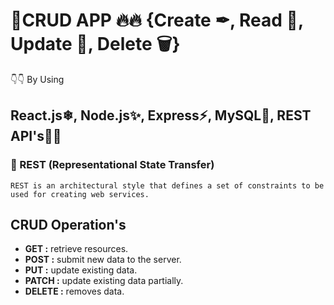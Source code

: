 # 💼CRUD APP 🔥🔥 {Create ✒, Read 📖, Update 📝, Delete 🗑} 
👇👇 By Using
## React.js❄, Node.js✨, Express⚡, MySQL🌟, REST API's🚀🚀 
### 🚀 REST (Representational State Transfer)
    REST is an architectural style that defines a set of constraints to be used for creating web services.
## CRUD Operation's
 * **GET :** retrieve resources.
 * **POST :** submit new data to the server.
 * **PUT :** update existing data.
 * **PATCH :** update existing data partially.
 * **DELETE :** removes data.

